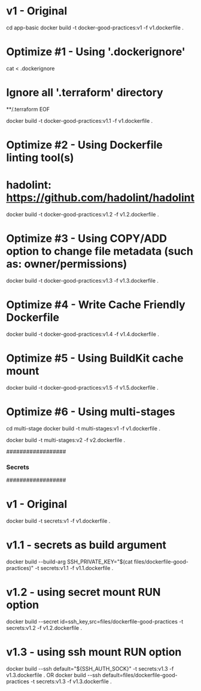 
# v1 - Original
cd app-basic
docker build -t docker-good-practices:v1 -f v1.dockerfile .

# Optimize #1 - Using '.dockerignore'
cat <<EOF > .dockerignore
# Ignore all '.terraform' directory
**/.terraform
EOF

docker build -t docker-good-practices:v1.1 -f v1.dockerfile .

# Optimize #2 - Using Dockerfile linting tool(s)
  # hadolint: https://github.com/hadolint/hadolint

docker build -t docker-good-practices:v1.2 -f v1.2.dockerfile .

# Optimize #3 - Using COPY/ADD option to change file metadata (such as: owner/permissions)
docker build  -t docker-good-practices:v1.3 -f v1.3.dockerfile .

# Optimize #4 - Write Cache Friendly Dockerfile
docker build  -t docker-good-practices:v1.4 -f v1.4.dockerfile .

# Optimize #5 - Using BuildKit cache mount
docker build -t docker-good-practices:v1.5 -f v1.5.dockerfile .

# Optimize #6 - Using multi-stages
cd multi-stage
docker build -t multi-stages:v1 -f v1.dockerfile .

docker build -t multi-stages:v2 -f v2.dockerfile .

################## 
### Secrets
################## 

# v1 - Original
docker build -t secrets:v1 -f v1.dockerfile .

# v1.1 - secrets as build argument
docker build --build-arg SSH_PRIVATE_KEY="$(cat files/dockerfile-good-practices)" -t secrets:v1.1 -f v1.1.dockerfile .

# v1.2 - using secret mount RUN option
docker build --secret id=ssh_key,src=files/dockerfile-good-practices -t secrets:v1.2 -f v1.2.dockerfile .

# v1.3 - using ssh mount RUN option
docker build --ssh default="${SSH_AUTH_SOCK}" -t secrets:v1.3 -f v1.3.dockerfile .
  OR
docker build --ssh default=files/dockerfile-good-practices -t secrets:v1.3 -f v1.3.dockerfile .
